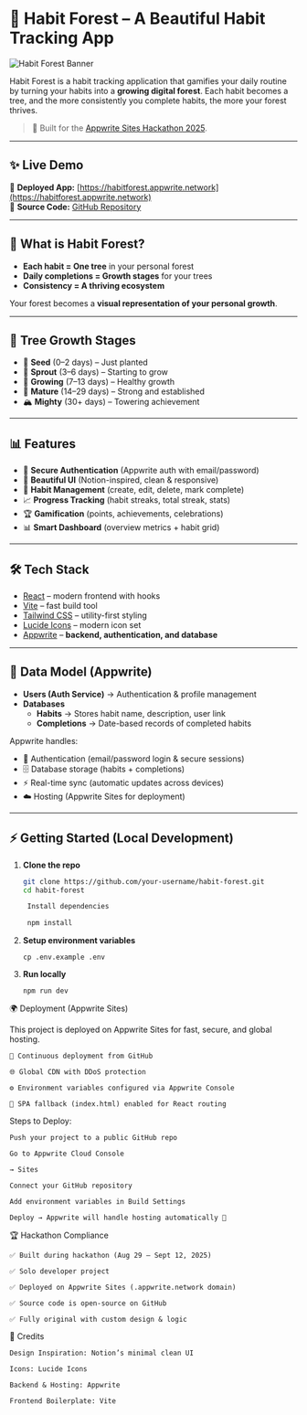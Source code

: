 # 🌱 Habit Forest – A Beautiful Habit Tracking App

![Habit Forest Banner](https://github.com/user-attachments/assets/d8b83ea3-9794-458a-912a-e0d17475cabf)

Habit Forest is a habit tracking application that gamifies your daily routine by turning your habits into a **growing digital forest**. Each habit becomes a tree, and the more consistently you complete habits, the more your forest thrives.

> 🚀 Built for the [Appwrite Sites Hackathon 2025](https://appwrite.io).

---

## ✨ Live Demo
🔗 **Deployed App:** [https://habitforest.appwrite.network](https://habitforest.appwrite.network)  
🔗 **Source Code:** [GitHub Repository](https://github.com/your-username/habit-forest)

---

## 🌳 What is Habit Forest?

- **Each habit = One tree** in your personal forest  
- **Daily completions = Growth stages** for your trees  
- **Consistency = A thriving ecosystem**  

Your forest becomes a **visual representation of your personal growth**.

---

## 🎯 Tree Growth Stages

- 🌱 **Seed** (0–2 days) – Just planted  
- 🌿 **Sprout** (3–6 days) – Starting to grow  
- 🌳 **Growing** (7–13 days) – Healthy growth  
- 🌲 **Mature** (14–29 days) – Strong and established  
- 🏔️ **Mighty** (30+ days) – Towering achievement  

---

## 📊 Features

- 🔐 **Secure Authentication** (Appwrite auth with email/password)  
- 🎨 **Beautiful UI** (Notion-inspired, clean & responsive)  
- 🌱 **Habit Management** (create, edit, delete, mark complete)  
- 📈 **Progress Tracking** (habit streaks, total streak, stats)  
- 🏆 **Gamification** (points, achievements, celebrations)  
- 📊 **Smart Dashboard** (overview metrics + habit grid)  

---

## 🛠 Tech Stack

- [React](https://react.dev/) – modern frontend with hooks  
- [Vite](https://vitejs.dev/) – fast build tool  
- [Tailwind CSS](https://tailwindcss.com/) – utility-first styling  
- [Lucide Icons](https://lucide.dev/) – modern icon set  
- [Appwrite](https://appwrite.io/) – **backend, authentication, and database**  

---

## 🧮 Data Model (Appwrite)

- **Users (Auth Service)** → Authentication & profile management  
- **Databases**  
  - **Habits** → Stores habit name, description, user link  
  - **Completions** → Date-based records of completed habits  

Appwrite handles:  
- 🔐 Authentication (email/password login & secure sessions)  
- 🗄️ Database storage (habits + completions)  
- ⚡ Real-time sync (automatic updates across devices)  
- ☁️ Hosting (Appwrite Sites for deployment)  

---

## ⚡ Getting Started (Local Development)

1. **Clone the repo**
   ```bash
   git clone https://github.com/your-username/habit-forest.git
   cd habit-forest

    Install dependencies

    npm install

2. **Setup environment variables**

       cp .env.example .env


3. **Run locally**

       npm run dev

🌍 Deployment (Appwrite Sites)

This project is deployed on Appwrite Sites for fast, secure, and global hosting.

    🚀 Continuous deployment from GitHub

    🌐 Global CDN with DDoS protection

    ⚙️ Environment variables configured via Appwrite Console

    📄 SPA fallback (index.html) enabled for React routing

Steps to Deploy:

    Push your project to a public GitHub repo

    Go to Appwrite Cloud Console

    → Sites

    Connect your GitHub repository

    Add environment variables in Build Settings

    Deploy → Appwrite will handle hosting automatically 🎉

🏆 Hackathon Compliance

    ✅ Built during hackathon (Aug 29 – Sept 12, 2025)

    ✅ Solo developer project

    ✅ Deployed on Appwrite Sites (.appwrite.network domain)

    ✅ Source code is open-source on GitHub

    ✅ Fully original with custom design & logic


🎉 Credits

    Design Inspiration: Notion’s minimal clean UI

    Icons: Lucide Icons

    Backend & Hosting: Appwrite

    Frontend Boilerplate: Vite
